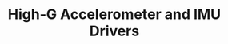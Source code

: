 ---
layout: default
modal-id: 5
img: STMSensors.jpg
alt: image-alt
project-date: Summer 2020
category: C/C++ Programming
title: High-G Accelerometer and IMU Drivers
objective: To develop functional SPI drivers for the H3LIS331DL High-G accelerometer and LSM9DS1 IMU.
details: The drivers were written to be compiled in C (because it is more lightweight than C++) and tested on the STM32 platform using the STMCubeIDE. The sensor configuration and data are stored in structs using a similar scheme for both chips.
results: This was my first time writing sensor drivers and working at this low level. I first wrote an I2C driver for the High-G accelerometer. Once I was comfortable with my ability to work with I2C, I updated the driver for SPI. Lastly, I wrote the IMU driver for SPI. These drivers are currently deployed on the flight control boards the club is developing. The code has also successfully flown for data collection.
---